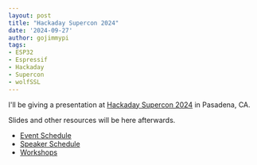 ```yaml
---
layout: post
title: "Hackaday Supercon 2024"
date: '2024-09-27'
author: gojimmypi
tags:
- ESP32
- Espressif
- Hackaday
- Supercon
- wolfSSL
---
```


I'll be giving a presentation at [Hackaday Supercon 2024](https://hackaday.com/tag/2024-hackaday-supercon/) in Pasadena, CA.

Slides and other resources will be here afterwards.

* [Event Schedule](https://hackaday.io/superconference/schedule.html)
* [Speaker Schedule](https://hackaday.io/superconference/speakers.html)
* [Workshops](https://hackaday.io/superconference/workshops.html)

